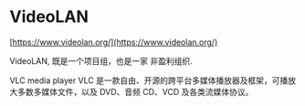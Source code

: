 # VideoLAN

[https://www.videolan.org/](https://www.videolan.org/)


VideoLAN, 既是一个项目组，也是一家 非盈利组织.

VLC media player
VLC 是一款自由、开源的跨平台多媒体播放器及框架，可播放大多数多媒体文件，以及 DVD、音频 CD、VCD 及各类流媒体协议。